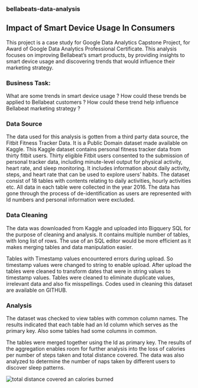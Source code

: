 ### bellabeats-data-analysis

## Impact of Smart Device Usage In Consumers

This project is a  case study for Google Data Analytics Capstone Project, for Award of Google Data Analytics Professional Certificate.
This analysis focuses on improving Bellabeat’s smart products, by providing insights to smart device usage and discovering  trends that would influence their marketing strategy.

### Business Task:

What are some trends in smart device usage ?
How could these trends be applied to Bellabeat customers ?
How could these trend help influence Bellabeat marketing strategy ?

### Data Source

  The data used for this analysis is gotten from a third party data source, the  Fitbit Fitness Tracker Data. It is a Public Domain dataset made available on Kaggle. This Kaggle dataset contains personal fitness tracker data from thirty fitbit users. Thirty eligible Fitbit users consented to the submission of personal tracker data, including minute-level output for physical activity, heart rate, and sleep monitoring. It includes information about daily activity, steps, and heart rate that can be used to explore users’ habits.
  The dataset consist of 18 tables with contents relating to daily activities, hourly activities etc.  All data in each table were collected in the year 2016. The data has gone through the process of de-identification as users are represented with Id numbers and personal information were excluded.

### Data Cleaning

The data was downloaded from Kaggle and uploaded into Bigquery SQL for the purpose of cleaning and analysis. It contains multiple number of tables, with long list of rows. The use of an SQL editor would be more efficient as it makes merging tables and data manipulation easier.

  Tables with Timestamp values encountered errors during upload. So timestamp values were changed to string to enable upload.  After upload the tables were cleaned to transform dates that were in string values to timestamp values. Tables were cleaned to eliminate duplicate values, irrelevant data and also fix misspellings. Codes used in cleaning this dataset are available on GITHUB. 

### Analysis

The dataset was checked to view tables with common column names. The results indicated that each table had an Id column which serves as the primary key. Also some tables had some columns in common.

The tables were merged together using the Id as primary key. The results of the aggregation enables room for further analysis into the loss of calories per number of steps taken and total distance covered. The data was also analyzed to determine the number of naps taken by different users to discover sleep patterns.



![total distance covered an calories burned]([relative/path/to/Total_distance_calories.png](https://github.com/ahmadbellooooo/bellabeats-data-analysis/blob/main/Total_distance_calories.png)?raw=true "corellation between calories burned and distance covered")

